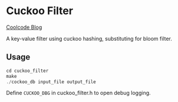 Cuckoo Filter
=============

[Coolcode Blog](http://coolshell.cn/articles/17225.html)

A key-value filter using cuckoo hashing, substituting for bloom filter.

Usage
-----

```c
cd cuckoo_filter
make
./cockoo_db input_file output_file
```

Define `CUCKOO_DBG` in cuckoo_filter.h to open debug logging.
